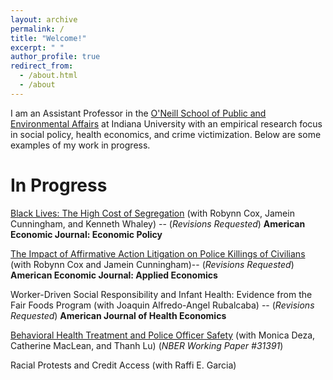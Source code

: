 ```yaml
---
layout: archive
permalink: /
title: "Welcome!"
excerpt: " "
author_profile: true
redirect_from: 
  - /about.html
  - /about
---
```


I am an Assistant Professor in the  [O'Neill School of Public and Environmental Affairs](https://oneill.indiana.edu/faculty-research/directory/profiles/faculty/full-time/ortega-alberto.html) at Indiana University with an empirical research focus in social policy, health economics, and crime victimization. Below are some examples of my work in progress.

In Progress
======
[Black Lives: The High Cost of Segregation](https://equitablegrowth.org/working-papers/black-lives-the-high-cost-of-segregation/) (with Robynn Cox, Jamein Cunningham, and Kenneth Whaley) -- (*Revisions Requested*)  **American Economic Journal: Economic Policy**

 [The Impact of Affirmative Action Litigation on Police Killings of Civilians](http://www.jameinpcunningham.com/uploads/1/1/2/0/112070441/affirmative_action_police_killings.pdf)  (with Robynn Cox and Jamein Cunningham)-- (*Revisions Requested*)  **American Economic Journal: Applied Economics**
 
 Worker-Driven Social Responsibility and Infant Health: Evidence from the Fair Foods Program (with Joaquin Alfredo-Angel Rubalcaba) -- (*Revisions Requested*) **American Journal of Health Economics**
 
[Behavioral Health Treatment and Police Officer Safety](https://www.nber.org/papers/w31391?utm_campaign=ntwh&utm_medium=email&utm_source=ntwg2)   (with Monica Deza, Catherine MacLean, and Thanh Lu) (*NBER Working Paper #31391*)

Racial Protests and Credit Access (with Raffi E. Garcia)

